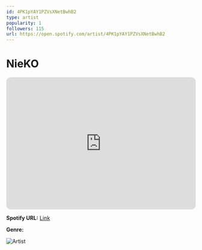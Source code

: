 ```yaml
---
id: 4PK1pYAY1PZVsXNetBwhB2
type: artist
popularity: 1
followers: 115
url: https://open.spotify.com/artist/4PK1pYAY1PZVsXNetBwhB2
---
```

# NieKO

<iframe style="border-radius:12px" src="https://open.spotify.com/embed/artist/4PK1pYAY1PZVsXNetBwhB2" width="100%" height="352" frameBorder="0" allowfullscreen="" allow="autoplay; clipboard-write; encrypted-media; fullscreen; picture-in-picture" loading="lazy"></iframe>

**Spotify URL:** [Link](https://open.spotify.com/artist/4PK1pYAY1PZVsXNetBwhB2)

**Genre:** 

![Artist](https://i.scdn.co/image/ab6761610000e5ebd43ce4712c30a43fffbb4fb5)
